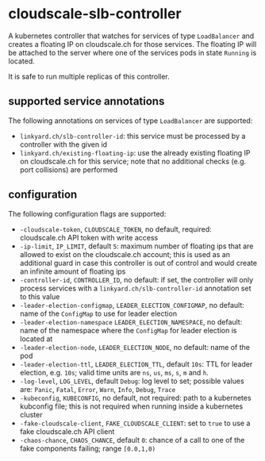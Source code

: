 # cloudscale-slb-controller

A kubernetes controller that watches for services of type `LoadBalancer` and creates a floating IP
on cloudscale.ch for those services. The floating IP will be attached to the server where one of
the services pods in state `Running` is located.

It is safe to run multiple replicas of this controller.

## supported service annotations

The following annotations on services of type `LoadBalancer` are supported:

- `linkyard.ch/slb-controller-id`: this service must be processed by a controller with the given id
- `linkyard.ch/existing-floating-ip`: use the already existing floating IP on cloudscale.ch for this
  service; note that no additional checks (e.g. port collisions) are performed

## configuration

The following configuration flags are supported:

- `-cloudscale-token`, `CLOUDSCALE_TOKEN`, no default, required: cloudscale.ch API token with 
  write access
- `-ip-limit`, `IP_LIMIT`, default `5`: maximum number of floating ips that are allowed to exist on
  the cloudscale.ch account; this is used as an additional guard in case this controller is out of
  control and would create an infinite amount of floating ips
- `-controller-id`, `CONTROLLER_ID`, no default: if set, the controller will only process services
  with a `linkyard.ch/slb-controller-id` annotation set to this value
- `-leader-election-configmap`, `LEADER_ELECTION_CONFIGMAP`, no default: name of the `ConfigMap` 
  to use for leader election
- `-leader-election-namespace` `LEADER_ELECTION_NAMESPACE`, no default: name of the namespace where 
  the `ConfigMap` for leader election is located at
- `-leader-election-node`, `LEADER_ELECTION_NODE`, no default: name of the pod
- `-leader-election-ttl`, `LEADER_ELECTION_TTL`, default `10s`: TTL for leader election, e.g. `10s`;
  valid time units are `ns`, `us`, `ms`, `s`, `m` and `h`.
- `-log-level`, `LOG_LEVEL`, default `Debug`: log level to set; possible values are:
  `Panic`, `Fatal`, `Error`, `Warn`, `Info`, `Debug`, `Trace`
- `-kubeconfig`, `KUBECONFIG`, no default, not required: path to a kubernetes kubconfig file; this
  is not required when running inside a kubernetes cluster
- `-fake-cloudscale-client`, `FAKE_CLOUDSCALE_CLIENT`: set to `true` to use a fake cloudscale.ch 
  API client
- `-chaos-chance`, `CHAOS_CHANCE`, default `0`: chance of a call to one of the fake components failing; 
  range `[0.0,1,0)`

